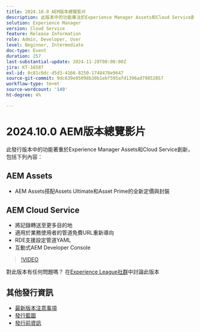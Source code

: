 ```yaml
---
title: 2024.10.0 AEM版本總覽影片
description: 此版本中的功能專注於Experience Manager Assets和Cloud Service創新，並包括下列專案：AEM Assets新定價和封裝搭配AEM Assets Assets Ultimate與Asset PrimeAEMCloud Service將記錄檔轉送到更多目的地企業使用者的Pipeline免費URL重新導向​RDE支援Config Pipeline YAML​ Interactive AEM Developer Console
solution: Experience Manager
version: Cloud Service
feature: Release Information
role: Admin, Developer, User
level: Beginner, Intermediate
doc-type: Event
duration: 257
last-substantial-update: 2024-11-28T00:00:00Z
jira: KT-16587
exl-id: 0c81c0dc-d5d3-4166-8250-1748478e9647
source-git-commit: 9dc639e05098b30b1ebf595afd1396ad79852057
workflow-type: tm+mt
source-wordcount: '149'
ht-degree: 4%

---
```


# 2024.10.0 AEM版本總覽影片

此發行版本中的功能著重於Experience Manager Assets和Cloud Service創新，包括下列內容：

## AEM Assets

* AEM Assets搭配Assets Ultimate和Asset Prime的全新定價與封裝

## AEM Cloud Service

* 將記錄轉送至更多目的地
* 適用於業務使用者的管道免費URL重新導&#x200B;向
* RDE支援設定管道YAML&#x200B;
* 互動式AEM Developer Console

>[!VIDEO](https://video.tv.adobe.com/v/3440501/?learn=on&enablevpops)

對此版本有任何問題嗎？  在[Experience League社群](https://adobe.ly/3ZgKGmh)中討論此版本

## 其他發行資訊

* [最新版本注意事項](https://experienceleague.adobe.com/docs/experience-manager-cloud-service/content/release-notes/home.html?lang=zh-Hant)
* [發行藍圖](https://experienceleague.adobe.com/docs/experience-manager-release-information/aem-release-updates/update-releases-roadmap.html?lang=zh-Hant)
* [發行前資訊](https://experienceleague.adobe.com/docs/experience-manager-cloud-service/content/release-notes/prerelease.html)
